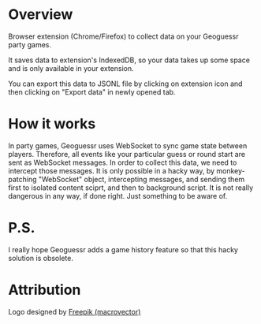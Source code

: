 # Overview

Browser extension (Chrome/Firefox) to collect data on your Geoguessr party games.

It saves data to extension's IndexedDB, so your data takes up some space and is only available in your extension.

You can export this data to JSONL file by clicking on extension icon and then clicking on "Export data" in newly opened tab.

# How it works

In party games, Geoguessr uses WebSocket to sync game state between players. Therefore, all events like your particular guess or round start are sent as WebSocket messages. In order to collect this data, we need to intercept those messages. It is only possible in a hacky way, by monkey-patching "WebSocket" object, intercepting messages, and sending them first to isolated content sciprt, and then to background script. It is not really dangerous in any way, if done right. Just something to be aware of.

# P.S.

I really hope Geoguessr adds a game history feature so that this hacky solution is obsolete.

# Attribution

Logo designed by [Freepik (macrovector)](https://www.freepik.com/free-vector/flat-earth-globes-set_13153619.htm)